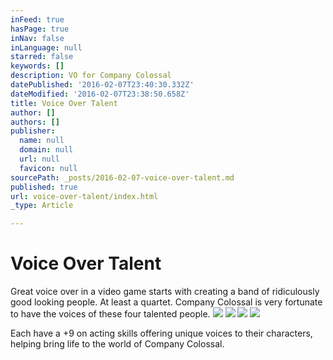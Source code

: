 ```yaml
---
inFeed: true
hasPage: true
inNav: false
inLanguage: null
starred: false
keywords: []
description: VO for Company Colossal
datePublished: '2016-02-07T23:40:30.332Z'
dateModified: '2016-02-07T23:38:50.658Z'
title: Voice Over Talent
author: []
authors: []
publisher:
  name: null
  domain: null
  url: null
  favicon: null
sourcePath: _posts/2016-02-07-voice-over-talent.md
published: true
url: voice-over-talent/index.html
_type: Article

---
```

# Voice Over Talent

Great voice over in a video game starts with creating a band of ridiculously good looking people. At least a quartet. Company Colossal is very fortunate to have the voices of these four talented people.
![](https://the-grid-user-content.s3-us-west-2.amazonaws.com/1c70c552-e55e-426b-b60f-2fa4ce0d804f.png)
![](https://the-grid-user-content.s3-us-west-2.amazonaws.com/db6c21be-9372-4e38-9b3d-74c1d02b251e.png)
![](https://the-grid-user-content.s3-us-west-2.amazonaws.com/7e78c4e0-dc93-4cae-b90a-4844359d2d31.png)
![](https://s3-us-west-2.amazonaws.com/the-grid-img/p/e31532ba2cd8c06b84279433d16bc7e9ec30a4f8.png)

Each have a +9 on acting skills offering unique voices to their characters, helping bring life to the world of Company Colossal.